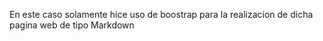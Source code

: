En este caso solamente hice uso de boostrap para la realizacion de 
dicha pagina web de tipo Markdown